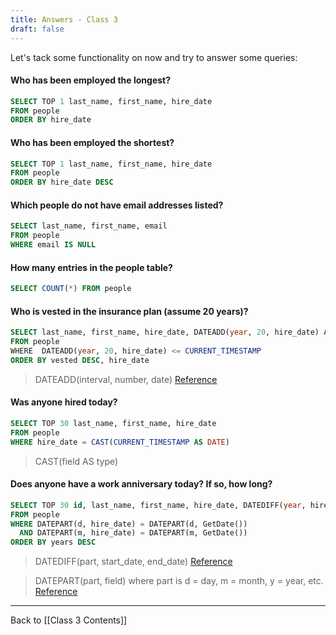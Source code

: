 ```yaml
---
title: Answers - Class 3
draft: false
---
```

Let's tack some functionality on now and try to answer some queries:

#### Who has been employed the longest?

```SQL
SELECT TOP 1 last_name, first_name, hire_date
FROM people
ORDER BY hire_date
```

#### Who has been employed the shortest?

```SQL
SELECT TOP 1 last_name, first_name, hire_date
FROM people
ORDER BY hire_date DESC
```

#### Which people do not have email addresses listed?

```SQL
SELECT last_name, first_name, email
FROM people
WHERE email IS NULL
```
#### How many entries in the people table?

```SQL
SELECT COUNT(*) FROM people
```

####  Who is vested in the insurance plan (assume 20 years)?

```SQL
SELECT last_name, first_name, hire_date, DATEADD(year, 20, hire_date) AS vested
FROM people
WHERE  DATEADD(year, 20, hire_date) <= CURRENT_TIMESTAMP
ORDER BY vested DESC, hire_date
```

> DATEADD(interval, number, date)
> [Reference](https://learn.microsoft.com/en-us/sql/t-sql/functions/dateadd-transact-sql?view=sql-server-ver16)
#### Was anyone hired today?

```SQL
SELECT TOP 30 last_name, first_name, hire_date
FROM people
WHERE hire_date = CAST(CURRENT_TIMESTAMP AS DATE)
```

> CAST(field AS type)
#### Does anyone have a work anniversary today?  If so, how long?

```SQL
SELECT TOP 30 id, last_name, first_name, hire_date, DATEDIFF(year, hire_date, CURRENT_TIMESTAMP) AS years
FROM people
WHERE DATEPART(d, hire_date) = DATEPART(d, GetDate()) 
  AND DATEPART(m, hire_date) = DATEPART(m, GetDate())
ORDER BY years DESC
```

> DATEDIFF(part, start_date, end_date)
> [Reference](https://learn.microsoft.com/en-us/sql/t-sql/functions/datediff-transact-sql?view=sql-server-ver16)


> DATEPART(part, field) 
> 	where part is d = day, m = month, y = year, etc.
> [Reference](https://learn.microsoft.com/en-us/sql/t-sql/functions/datepart-transact-sql?view=sql-server-ver16)


---
Back to [[Class 3 Contents]]